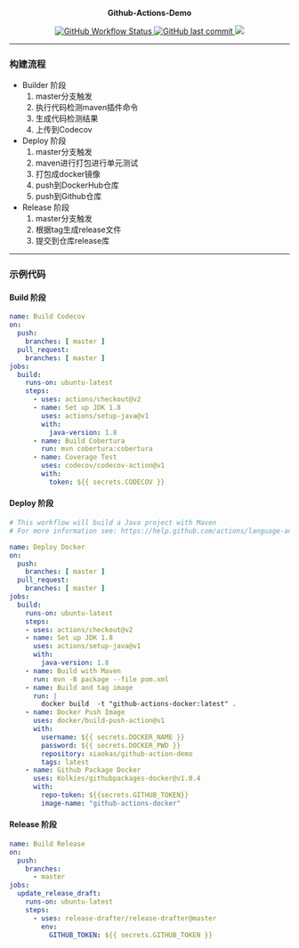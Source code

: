 <p align="center">
	<strong>Github-Actions-Demo</strong>
</p>
<p align="center">
    <a href="https://github.com/xiaoka-li/GithubActions/actions">
      <img alt="GitHub Workflow Status" src="https://img.shields.io/github/workflow/status/xiaoka-li/GithubActions/Java%20CI">
    </a>
    <a href="https://github.com/xiaoka-li/GithubActions">
      <img alt="GitHub last commit" src="https://img.shields.io/github/last-commit/xiaoka-li/GithubActions?style=flat-square"/>
    </a>
    </a>
	<a href="https://codecov.io/gh/xiaoka-li/GithubActions">
      <img src="https://codecov.io/gh/xiaoka-li/GithubActions/branch/master/graph/badge.svg" />
    </a>
</p>

<hr>

### 构建流程

* Builder 阶段
    1. master分支触发
    2. 执行代码检测maven插件命令
    3. 生成代码检测结果
    4. 上传到Codecov
* Deploy 阶段
    1. master分支触发
    2. maven进行打包进行单元测试
    3. 打包成docker镜像
    4. push到DockerHub仓库
    5. push到Github仓库
* Release 阶段
    1. master分支触发
    2. 根据tag生成release文件
    3. 提交到仓库release库

<hr>

### 示例代码

#### Build 阶段
```yaml
name: Build Codecov
on:
  push:
    branches: [ master ]
  pull_request:
    branches: [ master ]
jobs:
  build:
    runs-on: ubuntu-latest
    steps:
      - uses: actions/checkout@v2
      - name: Set up JDK 1.8
        uses: actions/setup-java@v1
        with:
          java-version: 1.8
      - name: Build Cobertura
        run: mvn cobertura:cobertura
      - name: Coverage Test
        uses: codecov/codecov-action@v1
        with:
          token: ${{ secrets.CODECOV }}
```
#### Deploy 阶段

```yaml
# This workflow will build a Java project with Maven
# For more information see: https://help.github.com/actions/language-and-framework-guides/building-and-testing-java-with-maven

name: Deploy Docker
on:
  push:
    branches: [ master ]
  pull_request:
    branches: [ master ]
jobs:
  build:
    runs-on: ubuntu-latest
    steps:
    - uses: actions/checkout@v2
    - name: Set up JDK 1.8
      uses: actions/setup-java@v1
      with:
        java-version: 1.8
    - name: Build with Maven
      run: mvn -B package --file pom.xml
    - name: Build and tag image
      run: |
        docker build  -t "github-actions-docker:latest" .
    - name: Docker Push Image
      uses: docker/build-push-action@v1
      with:
        username: ${{ secrets.DOCKER_NAME }}
        password: ${{ secrets.DOCKER_PWD }}
        repository: xiaokas/github-action-demo
        tags: latest
    - name: Github Package Docker
      uses: Kolkies/githubpackages-docker@v1.0.4
      with:
        repo-token: ${{secrets.GITHUB_TOKEN}}
        image-name: "github-actions-docker"
```
#### Release 阶段

```yaml
name: Build Release
on:
  push:
    branches:
      - master
jobs:
  update_release_draft:
    runs-on: ubuntu-latest
    steps:
      - uses: release-drafter/release-drafter@master
        env:
          GITHUB_TOKEN: ${{ secrets.GITHUB_TOKEN }}
```